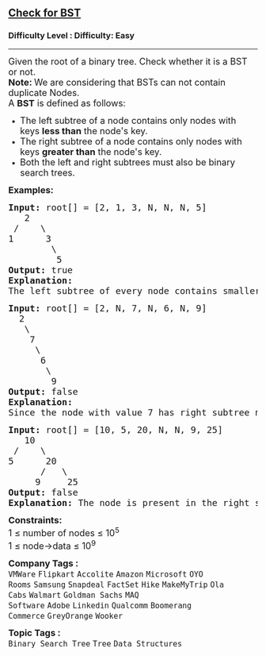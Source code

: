 <h2><a href="https://www.geeksforgeeks.org/problems/check-for-bst/1?page=1&difficulty">Check for BST</a></h2><h3>Difficulty Level : Difficulty: Easy</h3><hr><div class="problems_problem_content__Xm_eO"><p><span style="font-size: 18px;">Given the root of a&nbsp;binary tree. Check whether it is a BST or not.<br><strong>Note: </strong>We are considering that BSTs can not contain duplicate Nodes.</span><br><span style="font-size: 18px;">A&nbsp;<strong>BST</strong>&nbsp;is defined as follows:</span></p>
<ul>
<li>
<div><span style="font-size: 18px;">The left subtree of a node contains only nodes with keys <strong>less than</strong> the node's key.</span></div>
</li>
<li>
<div><span style="font-size: 18px;">The right subtree of a node contains only nodes with keys <strong>greater than</strong> the node's key.</span></div>
</li>
<li>
<div><span style="font-size: 18px;">Both the left and right subtrees must also be binary search trees.</span></div>
</li>
</ul>
<p><span style="font-size: 18px;"><strong>Examples:</strong></span></p>
<pre><span style="font-size: 18px;"><strong>Input:</strong> root[] = [2, 1, 3, N, N, N, 5]
&nbsp; &nbsp;2
 /&nbsp; &nbsp; \
1&nbsp; &nbsp; &nbsp; 3<br>        \<br>         5
<strong>Output: </strong>true 
<strong>Explanation: </strong></span>
<span style="font-size: 18px;">The left subtree of every node contains smaller keys and right subtree of every node contains greater. Hence, the tree is a BST.</span></pre>
<pre><span style="font-size: 18px;"><strong>Input: </strong>root[] = [2, N, 7, N, 6, N, 9]
  2
&nbsp;  \
&nbsp;   7
&nbsp;    \
&nbsp;     6
&nbsp;      \
&nbsp;       9<br></span><span style="font-size: 18px;"><strong>Output: </strong>false 
<strong>Explanation: </strong>
Since the node with value 7 has right subtree nodes with keys less than 7, this is not a BST.</span><span style="font-size: 18px;"><strong>&nbsp;</strong></span></pre>
<pre><span style="font-size: 18px;"><strong>Input: </strong>root[] = [10, 5, 20, N, N, 9, 25]
  &nbsp;10
 /&nbsp; &nbsp; \
5&nbsp; &nbsp; &nbsp; 20<br>      /   \<br>     9     25
<strong>Output: </strong>false
<strong>Explanation: </strong>The node is present in the right subtree of 10, but it is smaller than 10.</span></pre>
<p><span style="font-size: 18px;"><strong>Constraints:<br></strong></span><span style="font-size: 18px;">1 ≤ number of nodes ≤ 10<sup>5<br></sup></span><span style="font-size: 18px;">1 ≤ node-&gt;data ≤ 10<sup>9</sup></span></p></div><p><span style=font-size:18px><strong>Company Tags : </strong><br><code>VMWare</code>&nbsp;<code>Flipkart</code>&nbsp;<code>Accolite</code>&nbsp;<code>Amazon</code>&nbsp;<code>Microsoft</code>&nbsp;<code>OYO Rooms</code>&nbsp;<code>Samsung</code>&nbsp;<code>Snapdeal</code>&nbsp;<code>FactSet</code>&nbsp;<code>Hike</code>&nbsp;<code>MakeMyTrip</code>&nbsp;<code>Ola Cabs</code>&nbsp;<code>Walmart</code>&nbsp;<code>Goldman Sachs</code>&nbsp;<code>MAQ Software</code>&nbsp;<code>Adobe</code>&nbsp;<code>Linkedin</code>&nbsp;<code>Qualcomm</code>&nbsp;<code>Boomerang Commerce</code>&nbsp;<code>GreyOrange</code>&nbsp;<code>Wooker</code>&nbsp;<br><p><span style=font-size:18px><strong>Topic Tags : </strong><br><code>Binary Search Tree</code>&nbsp;<code>Tree</code>&nbsp;<code>Data Structures</code>&nbsp;